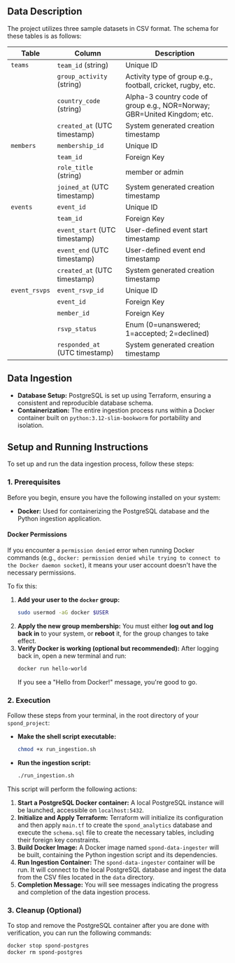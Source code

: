## Data Description

The project utilizes three sample datasets in CSV format. The schema for these tables is as follows:

| Table         | Column              | Description                                                                 |
|---------------|---------------------|-----------------------------------------------------------------------------|
| `teams`       | `team_id` (string)  | Unique ID                                                                   |
|               | `group_activity` (string) | Activity type of group e.g., football, cricket, rugby, etc.           |
|               | `country_code` (string) | Alpha-3 country code of group e.g., NOR=Norway; GBR=United Kingdom; etc. |
|               | `created_at` (UTC timestamp) | System generated creation timestamp                                       |
| `members`     | `membership_id`     | Unique ID                                                                   |
|               | `team_id`          | Foreign Key                                                                 |
|               | `role_title` (string) | member or admin                                                             |
|               | `joined_at` (UTC timestamp) | System generated creation timestamp                                       |
| `events`      | `event_id`          | Unique ID                                                                   |
|               | `team_id`           | Foreign Key                                                                 |
|               | `event_start` (UTC timestamp) | User-defined event start timestamp                                          |
|               | `event_end` (UTC timestamp)   | User-defined event end timestamp                                            |
|               | `created_at` (UTC timestamp) | System generated creation timestamp                                       |
| `event_rsvps` | `event_rsvp_id`     | Unique ID                                                                   |
|               | `event_id`          | Foreign Key                                                                 |
|               | `member_id`         | Foreign Key                                                                 |
|               | `rsvp_status`       | Enum (0=unanswered; 1=accepted; 2=declined)                                 |
|               | `responded_at` (UTC timestamp) | System generated creation timestamp                                       |

## Data Ingestion

* **Database Setup:** PostgreSQL is set up using Terraform, ensuring a consistent and reproducible database schema.
* **Containerization:** The entire ingestion process runs within a Docker container built on `python:3.12-slim-bookworm` for portability and isolation.

## Setup and Running Instructions

To set up and run the data ingestion process, follow these steps:

### 1. Prerequisites

Before you begin, ensure you have the following installed on your system:

* **Docker:** Used for containerizing the PostgreSQL database and the Python ingestion application.

#### Docker Permissions

If you encounter a `permission denied` error when running Docker commands (e.g., `docker: permission denied while trying to connect to the Docker daemon socket`), it means your user account doesn't have the necessary permissions.

To fix this:

1.  **Add your user to the `docker` group:**
    ```bash
    sudo usermod -aG docker $USER
    ```
2.  **Apply the new group membership:**
    You must either **log out and log back in** to your system, or **reboot** it, for the group changes to take effect.
3.  **Verify Docker is working (optional but recommended):**
    After logging back in, open a new terminal and run:
    ```bash
    docker run hello-world
    ```
    If you see a "Hello from Docker!" message, you're good to go.

### 2. Execution

Follow these steps from your terminal, in the root directory of your `spond_project`:

* **Make the shell script executable:**
    ```bash
    chmod +x run_ingestion.sh
    ```
    
* **Run the ingestion script:**
    ```bash
    ./run_ingestion.sh
    ```

This script will perform the following actions:

1.  **Start a PostgreSQL Docker container:** A local PostgreSQL instance will be launched, accessible on `localhost:5432`.
2.  **Initialize and Apply Terraform:** Terraform will initialize its configuration and then apply `main.tf` to create the `spond_analytics` database and execute the `schema.sql` file to create the necessary tables, including their foreign key constraints.
3.  **Build Docker Image:** A Docker image named `spond-data-ingester` will be built, containing the Python ingestion script and its dependencies.
4.  **Run Ingestion Container:** The `spond-data-ingester` container will be run. It will connect to the local PostgreSQL database and ingest the data from the CSV files located in the `data` directory.
5.  **Completion Message:** You will see messages indicating the progress and completion of the data ingestion process.

### 3. Cleanup (Optional)

To stop and remove the PostgreSQL container after you are done with verification, you can run the following commands:

```bash
docker stop spond-postgres
docker rm spond-postgres
